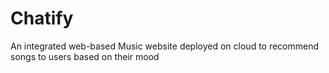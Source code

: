 # Chatify
An integrated web-based Music website deployed on cloud to recommend songs to users based on their mood
